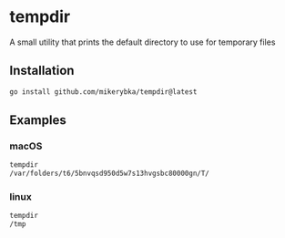 # tempdir
A small utility that prints the default directory to use for temporary files

## Installation

```bash
go install github.com/mikerybka/tempdir@latest
```

## Examples

### macOS

```bash
tempdir
/var/folders/t6/5bnvqsd950d5w7s13hvgsbc80000gn/T/
```

### linux

```bash
tempdir
/tmp
```

